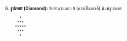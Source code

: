 6.  **รูปเพชร (Diamond):** รับจำนวนแถว `N` (ควรเป็นเลขคี่) พิมพ์รูปเพชร
    
    ```
        *
       ***
      *****
       ***
        *
    
    ```